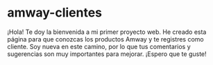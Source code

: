 # amway-clientes
¡Hola! Te doy la bienvenida a mi primer proyecto web. He creado esta página para que conozcas los productos Amway y te registres como cliente. Soy nueva en este camino, por lo que tus comentarios y sugerencias son muy importantes para mejorar. ¡Espero que te guste!
